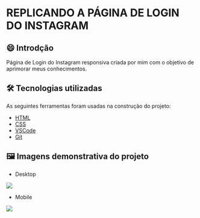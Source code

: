 # REPLICANDO A PÁGINA DE LOGIN DO INSTAGRAM

## 😄 Introdção

 Página de Login do Instagram responsiva criada por mim com o objetivo de aprimorar meus conhecimentos.

## 🛠 Tecnologias utilizadas

As seguintes ferramentas foram usadas na construção do projeto:

- [HTML](https://developer.mozilla.org/pt-BR/docs/Web/HTML)
- [CSS](https://developer.mozilla.org/pt-BR/docs/Web/CSS)
- [VSCode](https://code.visualstudio.com)
- [Git](https://git-scm.com)

## 🖼️ Imagens demonstrativa do projeto

- Desktop

<img src="https://raw.githubusercontent.com/gist/mpjuninho09902/e761b2e014d7688f2c0663fb5ca845a5/raw/2beca88a7aee3b6dc0a0e0add17e076ad10104c3/instafull.svg">

- Mobile

<img src="https://raw.githubusercontent.com/gist/mpjuninho09902/5823f0ce425d3e89d07c27fb00896a04/raw/1d3703796e3182c92328c9523f252c396b07026c/instamobile.svg">



